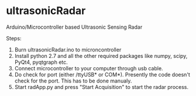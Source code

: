 # ultrasonicRadar
Arduino/Microcontroller based Ultrasonic Sensing Radar

Steps:

1. Burn ultrasonicRadar.ino to microncontroller
2. Install python 2.7 and all the other required packages like numpy, scipy, PyQt4, pyqtgraph etc.
3. Connect microcontroller to your computer through usb cable.
4. Do check for port (either /ttyUSB* or COM*). Presently the code doesn't check for the port. This has to be done manualy.
5. Start radApp.py and press "Start Acquisition" to start the radar process.
